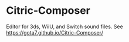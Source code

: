 # Citric-Composer
Editor for 3ds, WiiU, and Switch sound files.
See https://gota7.github.io/Citric-Composer/
